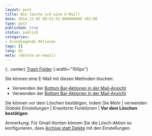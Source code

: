 ```yaml
---
layout: post
title: Wie lösche ich eine E-Mail?
date: 2014-12-03 09:51:52.000000000 +02:00
type: post
published: true
status: publish
categories:
- Grundlegende Aktionen
tags: []
lang: de
meta: /delete-an-email/
---
```


{: .center}
[Trash Folder](/assets/folder_trash.png) {:width="100px"}

Sie können eine E-Mail mit diesen Methoden löschen:

* Verwenden der [Bottom Bar-Aktionen in der Mail-Ansicht](/bottom-bar-options-type-mail/)
* Verwenden der [Bottom Bar-Aktionen in der Mail-Ansicht](/bottom-bar-options-type-mail/)

Sie können vor dem Löschen bestätigen, indem Sie *Mehr* \| verwenden *Globale Einstellungen* \| *Erweiterte Funktionen* \| **Vor dem Löschen bestätigen**

Anmerkung: Für Gmail-Konten können Sie die Lösch-Aktion so konfigurieren, dass [Archive statt Delete](/gmails-all-mail-folder-typemail/) mit den Einstellungen.
